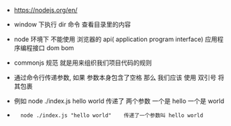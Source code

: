 + https://nodejs.org/en/
+ window 下执行 dir 命令 查看目录里的内容
+ node 环境下 不能使用 浏览器的 api( application program interface) 应用程序编程接口  dom   bom
+ commonjs 规范 就是用来组织我们项目代码的规则

+ 通过命令行传递参数, 如果 参数本身包含了空格 那么 我们应该 使用 双引号 将其包裹
+ 例如   node ./index.js hello world      传递了 两个参数 一个是 hello 一个是 world
+       node ./index.js "hello world"    传递了一个参数叫 hello world